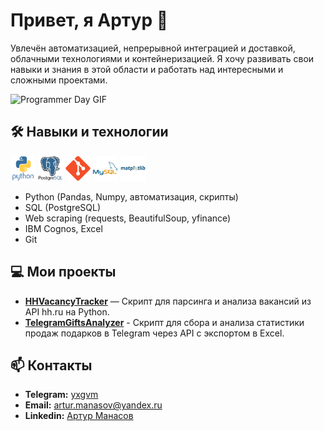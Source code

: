 # Привет, я Артур 👋

Увлечён автоматизацией, непрерывной интеграцией и доставкой, облачными технологиями и контейнеризацией. Я хочу развивать свои навыки и знания в этой области и работать над интересными и сложными проектами.

<img src="https://i.pinimg.com/originals/f0/f0/d9/f0f0d932d6e39c7af5aa305cbd8da735.gif" alt="Programmer Day GIF" width="400" />

## 🛠️ Навыки и технологии
<img src="https://github.com/devicons/devicon/blob/master/icons/python/python-original-wordmark.svg" alt="python" width="40"/> <img src="https://github.com/devicons/devicon/blob/master/icons/postgresql/postgresql-original-wordmark.svg" alt="postgresql" width="40"/> <img src="https://github.com/devicons/devicon/blob/master/icons/git/git-original.svg" alt="git" width="40"/>  <img src="https://github.com/devicons/devicon/blob/master/icons/mysql/mysql-original-wordmark.svg" alt="mysql" width="40"/> <img src="https://github.com/devicons/devicon/blob/master/icons/matplotlib/matplotlib-original-wordmark.svg" alt="matplotlib" width="40"/>

- Python (Pandas, Numpy, автоматизация, скрипты)
- SQL (PostgreSQL)
- Web scraping (requests, BeautifulSoup, yfinance)
- IBM Cognos, Excel
- Git

## 💻 Мои проекты
- [**HHVacancyTracker**](https://github.com/yxgvm/HHVacancyTracker) — Скрипт для парсинга и анализа вакансий из API hh.ru на Python.
- [**TelegramGiftsAnalyzer**](https://github.com/yxgvm/TelegramGiftsAnalyzer) - Скрипт для сбора и анализа статистики продаж подарков в Telegram через API с экспортом в Excel.

## 📫 Контакты
- **Telegram:** [yxgvm](https://t.me/yxgvm)
- **Email:** artur.manasov@yandex.ru
- **Linkedin:** [Артур Манасов](https://www.linkedin.com/in/артур-манасов)
